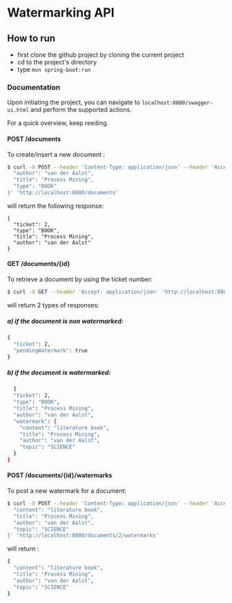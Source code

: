 # Watermarking API

## How to run

  - first clone the github project by cloning the current project
  - cd to the project's directory
  - type `mvn spring-boot:run`

### Documentation
Upon initiating the project, you can navigate to `localhost:8080/swagger-ui.html` and perform the supported actions. 

For a quick overview, keep reeding.

#### POST /documents

To create/insert a new document :
```sh
$ curl -X POST --header 'Content-Type: application/json' --header 'Accept: application/json' -d '{
  "author": "van der Aalst",
  "title": "Process Mining",
  "type": "BOOK"
}' 'http://localhost:8080/documents'
```

will return the following response:
```
{
  "ticket": 2,
  "type": "BOOK",
  "title": "Process Mining",
  "author": "van der Aalst"
}
```

#### GET /documents/{id}
To retrieve a document by using the ticket number:
```sh
$ curl -X GET --header 'Accept: application/json' 'http://localhost:8080/documents/2'
```
will return 2 types of responses:

##### a) if the document is non watermarked: 

```sh
{
  "ticket": 2,
  "pendingWatermark": true
}
```

##### b) if the document is watermarked: 

```sh
  {
  "ticket": 2,
  "type": "BOOK",
  "title": "Process Mining",
  "author": "van der Aalst",
  "watermark": {
    "content": "literature book",
    "title": "Process Mining",
    "author": "van der Aalst",
    "topic": "SCIENCE"
  }
}
```

#### POST /documents/{id}/watermarks
To post a new watermark for a document:
```sh
$ curl -X POST --header 'Content-Type: application/json' --header 'Accept: application/json' -d '{
  "content": "literature book",
  "title": "Process Mining",
  "author": "van der Aalst",
  "topic": "SCIENCE"
}' 'http://localhost:8080/documents/2/watermarks'
```

will return :
```sh
{
  "content": "literature book",
  "title": "Process Mining",
  "author": "van der Aalst",
  "topic": "SCIENCE"
}
```
